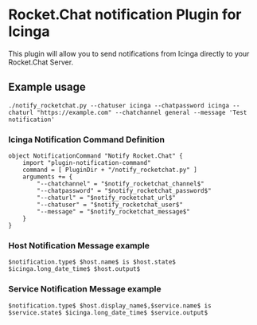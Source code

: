 Rocket.Chat notification Plugin for Icinga
==============

This plugin will allow you to send notifications from Icinga directly to your Rocket.Chat Server.

## Example usage

```
./notify_rocketchat.py --chatuser icinga --chatpassword icinga --chaturl "https://example.com" --chatchannel general --message 'Test notification'
```

### Icinga Notification Command Definition

```
object NotificationCommand "Notify Rocket.Chat" {
    import "plugin-notification-command"
    command = [ PluginDir + "/notify_rocketchat.py" ]
    arguments += {
        "--chatchannel" = "$notify_rocketchat_channel$"
        "--chatpassword" = "$notify_rocketchat_password$"
        "--chaturl" = "$notify_rocketchat_url$"
        "--chatuser" = "$notify_rocketchat_user$"
        "--message" = "$notify_rocketchat_message$"
    }
}
```

### Host Notification Message example

```
$notification.type$ $host.name$ is $host.state$ $icinga.long_date_time$ $host.output$
```

### Service Notification Message example

```
$notification.type$ $host.display_name$,$service.name$ is $service.state$ $icinga.long_date_time$ $service.output$
```
